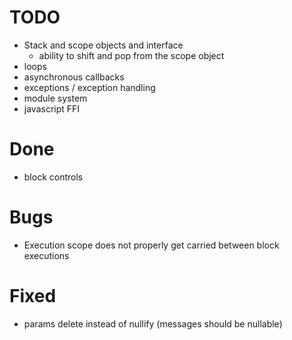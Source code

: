 
# TODO
- Stack and scope objects and interface
    - ability to shift and pop from the scope object
- loops
- asynchronous callbacks
- exceptions / exception handling
- module system
- javascript FFI

# Done
- block controls

# Bugs
- Execution scope does not properly get carried between block executions

# Fixed
- params delete instead of nullify (messages should be nullable)